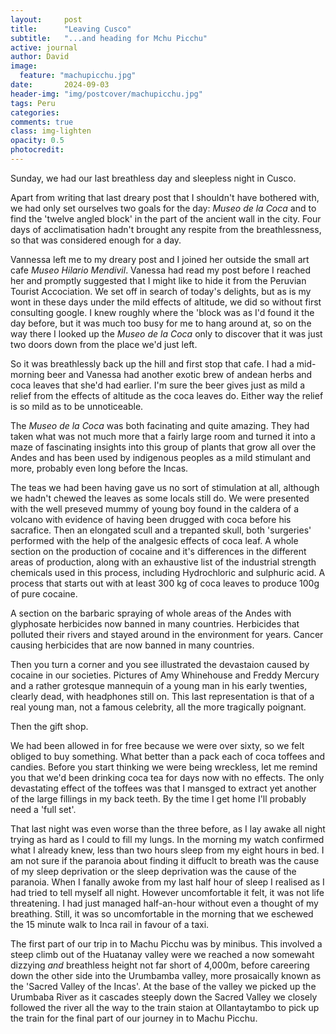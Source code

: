 ```yaml
---
layout:     post
title:      "Leaving Cusco"
subtitle:   "...and heading for Mchu Picchu"
active: journal
author: David
image:
  feature: "machupicchu.jpg"
date:       2024-09-03
header-img: "img/postcover/machupicchu.jpg"
tags: Peru 
categories: 
comments: true
class: img-lighten 
opacity: 0.5
photocredit:
---
```


Sunday, we had our last breathless day and sleepless night in Cusco. 

Apart from writing that last dreary post that I shouldn't have bothered with, we had only set ourselves two goals for the day: *Museo de la Coca* and to find the 'twelve angled block' in the part of the ancient wall in the city. Four days of acclimatisation hadn't brought any respite from the breathlessness, so that was considered enough for a day.

Vannessa left me to my dreary post and I joined her outside the small art cafe *Museo Hilario Mendivil*. Vanessa had read my post before I reached her and promptly suggested that I might like to hide it from the Peruvian Tourist Accociation. We set off in search of today's delights, but as is my wont in these days under the mild effects of altitude, we did so without first consulting google. I knew roughly where the 'block was as I'd found it the day before, but it was much too busy for me to hang around at, so on the way there I looked up the *Museo de la Coca* only to discover that it was just two doors down from the place we'd just left.

So it was breathlessly back up the hill and first stop that cafe. I had a mid-morning beer and Vanessa had another exotic brew of andean herbs and coca leaves that she'd had earlier. I'm sure the beer gives just as mild a relief from the effects of altitude as the coca leaves do. Either way the relief is so mild as to be unnoticeable.

The *Museo de la Coca* was both facinating and quite amazing. They had taken what was not much more that a fairly large room and turned it into a maze of fascinating insights into this group  of plants that grow all over the Andes and has been used by indigenous peoples as a mild stimulant and more, probably even long before the Incas.

The teas we had been having gave us no sort of stimulation at all, although we hadn't chewed the leaves as some locals still do. We were presented with the well preseved mummy of young boy found in the caldera of a volcano with evidence of having been drugged with coca before his sacrafice. Then an elongated scull and a trepanted skull, both 'surgeries' performed with the help of the analgesic effects of coca leaf. A whole section on the production of cocaine and it's differences in the different areas of production, along with an exhaustive list of the industrial strength chemicals used in this process, including Hydrochloric and sulphuric acid. A process that starts out with at least 300 kg of coca leaves to produce 100g of pure cocaine.

A section on the barbaric spraying of whole areas of the Andes with glyphosate herbicides now banned in many countries. Herbicides that polluted their rivers and stayed around in the environment for years. Cancer causing herbicides that are now banned in many countries.

Then you turn a corner and you see illustrated the devastaion caused by cocaine in our societies. Pictures of Amy Whinehouse and Freddy Mercury and a rather grotesque mannequin of a young man in his early twenties, clearly dead, with headphones still on. This last representation is that of a real young man, not a famous celebrity, all the more tragically poignant.

Then the gift shop.

We had been allowed in for free because we were over sixty, so we felt obliged to buy something. What better than a pack each of coca toffees and candies. Before you start thinking we were being wreckless, let me remind you that we'd been drinking coca tea for days now with no effects. The only devastating effect of the toffees was that I mansged to extract yet another of the large fillings in my back teeth. By the time I get home I'll probably need a 'full set'.

That last night was even worse than the three before, as I lay awake all night trying as hard as I could to fill my lungs. In the morning my watch confirmed what I already knew, less than two hours sleep from my eight hours in bed. I am not sure if the paranoia about finding it diffuclt to breath was the cause of my sleep deprivation or the sleep deprivation was the cause of the paranoia. When I fanally awoke from my last half hour of sleep I realised as I had tried to tell myself all night. However uncomfortable it felt, it was not life threatening. I had just managed half-an-hour without even a thought of my breathing. Still, it was so uncomfortable in the morning that we eschewed the 15 minute walk to Inca rail in favour of a taxi.

The first part of our trip in to Machu Picchu was by minibus. This involved a steep climb out of the Huatanay valley were we reached a now somewaht dizzying *and* breathless height not far short of 4,000m, before careering down the other side into the Urumbamba valley, more prosaically known as the 'Sacred Valley of the Incas'. At the base of the valley we picked up the Urumbaba River as it cascades steeply down the Sacred Valley we closely followed the river all the way to the train staion at Ollantaytambo to pick up the train for the final part of our journey in to Machu Picchu.












